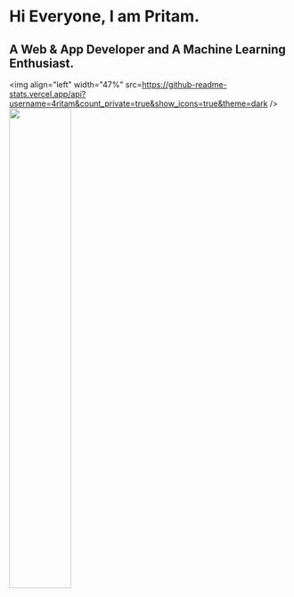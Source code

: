 # Hi Everyone, I am Pritam.
## A Web & App Developer and A Machine Learning Enthusiast.
<img align="left" width="47%" src=https://github-readme-stats.vercel.app/api?username=4ritam&count_private=true&show_icons=true&theme=dark />
<img align="left" width="47%" src="https://github-readme-stats.vercel.app/api/top-langs/?username=4ritam&count_private=true&langs_count=6&theme=dark&size_weight=0.2&count_weight=0.3&layout=compact&hide=html" />
